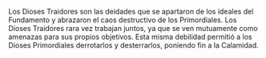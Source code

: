 Los Dioses Traidores son las deidades que se apartaron de los ideales del Fundamento y abrazaron el caos destructivo de los Primordiales. Los Dioses Traidores rara vez trabajan juntos, ya que se ven mutuamente como amenazas para sus propios objetivos. Esta misma debilidad permitió a los Dioses Primordiales derrotarlos y desterrarlos, poniendo fin a la Calamidad.

 
